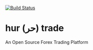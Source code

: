 [![Build Status](https://travis-ci.org/faisalthaheem/hurtrade.svg?branch=master)](https://travis-ci.org/faisalthaheem/hurtrade.svg?branch=master)


# hur (حر) trade
An Open Source Forex Trading Platform
